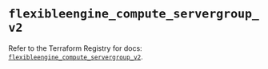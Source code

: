 # `flexibleengine_compute_servergroup_v2`

Refer to the Terraform Registry for docs: [`flexibleengine_compute_servergroup_v2`](https://registry.terraform.io/providers/flexibleenginecloud/flexibleengine/1.46.0/docs/resources/compute_servergroup_v2).
